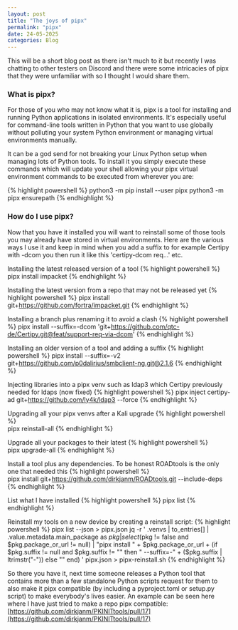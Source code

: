 ```yaml
---
layout: post
title: "The joys of pipx"
permalink: "pipx"
date: 24-05-2025
categories: Blog
---
```


This will be a short blog post as there isn't much to it but recently I was chatting to other testers on Discord and there were some intricacies of pipx that they were unfamiliar with so I thought I would share them. 

### What is pipx?

For those of you who may not know what it is, pipx is a tool for installing and running Python applications in isolated environments. It's especially useful for command-line tools written in Python that you want to use globally without polluting your system Python environment or managing virtual environments manually. 

It can be a god send for not breaking your Linux Python setup when managing lots of Python tools. To install it you simply execute these commands which will update your shell allowing your pipx virtual environment commands to be executed from wherever you are:

{% highlight powershell %}
python3 -m pip install --user pipx
python3 -m pipx ensurepath
{% endhighlight %}

### How do I use pipx?

Now that you have it installed you will want to reinstall some of those tools you may already have stored in virtual environments. Here are the various ways I use it and keep in mind when you add a suffix to for example Certipy with -dcom you then run it like this 'certipy-dcom req...' etc.

Installing the latest released version of a tool
{% highlight powershell %}
pipx install impacket
{% endhighlight %}

Installing the latest version from a repo that may not be released yet
{% highlight powershell %}
pipx install git+https://github.com/fortra/impacket.git
{% endhighlight %}

Installing a branch plus renaming it to avoid a clash
{% highlight powershell %} 
pipx install --suffix=-dcom 'git+https://github.com/qtc-de/Certipy.git@feat/support-req-via-dcom'
{% endhighlight %}

Installing an older version of a tool and adding a suffix
{% highlight powershell %} 
pipx install --suffix=-v2 git+https://github.com/p0dalirius/smbclient-ng.git@2.1.6
{% endhighlight %}

Injecting libraries into a pipx venv such as ldap3 which Certipy previously needed for ldaps (now fixed)
{% highlight powershell %}
pipx inject certipy-ad git+https://github.com/ly4k/ldap3 --force
{% endhighlight %}

Upgrading all your pipx venvs after a Kali upgrade
{% highlight powershell %}  
pipx reinstall-all
{% endhighlight %}

Upgrade all your packages to their latest
{% highlight powershell %}  
pipx upgrade-all
{% endhighlight %}

Install a tool plus any dependencies. To be honest ROADtools is the only one that needed this
{% highlight powershell %}  
pipx install git+https://github.com/dirkjanm/ROADtools.git --include-deps
{% endhighlight %}

List what I have installed
{% highlight powershell %}
pipx list
{% endhighlight %}

Reinstall my tools on a new device by creating a reinstall script:
{% highlight powershell %}
pipx list --json > pipx.json
jq -r '
  .venvs | to_entries[] |
  .value.metadata.main_package as $pkg |
  select($pkg != false and $pkg.package_or_url != null) |
  "pipx install " +
    $pkg.package_or_url +
    (if $pkg.suffix != null and $pkg.suffix != "" then " --suffix=-" + ($pkg.suffix | ltrimstr("-")) else "" end)
' pipx.json > pipx-reinstall.sh
{% endhighlight %}


So there you have it, next time someone releases a Python tool that contains more than a few standalone Python scripts request for them to also make it pipx compatible (by including a pyproject.toml or setup.py script) to make everybody's lives easier. An example can be seen here where I have just tried to make a repo pipx compatible: [https://github.com/dirkjanm/PKINITtools/pull/17](https://github.com/dirkjanm/PKINITtools/pull/17)












